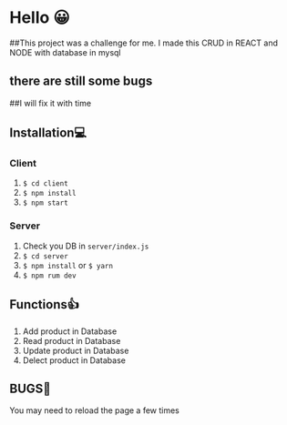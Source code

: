 # Hello &#128512;
##This project was a challenge for me.
I made this CRUD in REACT and NODE with database in mysql
## there are still some bugs 
##I will fix it with time

## Installation💻

### Client

  1. `$ cd client`
  2. `$ npm install`
  3. `$ npm start`
  
### Server

  1. Check you DB in `server/index.js`
  2. `$ cd server`
  3. `$ npm install` or `$ yarn`
  4. `$ npm rum dev`

## Functions👍

  1. Add product in Database
  2. Read product in Database
  3. Update product in Database
  4. Delect product in Database

## BUGS🐛
  
  You may need to reload the page a few times
  
